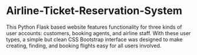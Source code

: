 # Airline-Ticket-Reservation-System
This Python Flask based website features functionality for three kinds of user accounts: customers, booking agents, and airline staff. With these user types, a simple but clean CSS Bootstrap interface was designed to make creating, finding, and booking flights easy for all users involved.
